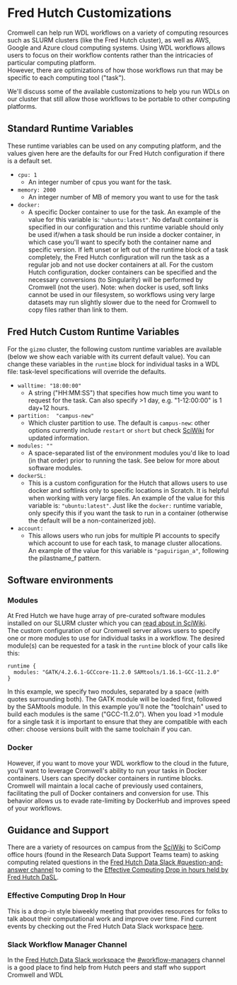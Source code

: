 

# Fred Hutch Customizations

Cromwell can help run WDL workflows on a variety of computing resources such as SLURM clusters (like the Fred Hutch cluster), as well as AWS, Google and Azure cloud computing systems.  Using WDL workflows allows users to focus on their workflow contents rather than the intricacies of particular computing platform.  
However, there are optimizations of how those workflows run that may be specific to each computing tool ("task").  

We'll discuss some of the available customizations to help you run WDLs on our cluster that still allow those workflows to be portable to other computing platforms.  


## Standard Runtime Variables

These runtime variables can be used on any computing platform, and the values given here are the defaults for our Fred Hutch configuration if there is a default set.  

- `cpu: 1`
  - An integer number of cpus you want for the task. 
- `memory: 2000`
  - An integer number of MB of memory you want to use for the task
- `docker: `
  - A specific Docker container to use for the task. An example of the value for this variable is: `"ubuntu:latest"`.  No default container is specified in our configuration and this runtime variable should only be used if/when a task should be run inside a docker container, in which case you'll want to specify both the container name and specific version.  If left unset or left out of the runtime block of a task completely, the Fred Hutch configuration will run the task as a regular job and not use docker containers at all.  For the custom Hutch configuration, docker containers can be specified and the necessary conversions (to Singularity) will be performed by Cromwell (not the user).  Note: when docker is used, soft links cannot be used in our filesystem, so workflows using very large datasets may run slightly slower due to the need for Cromwell to copy files rather than link to them.  


## Fred Hutch Custom Runtime Variables
For the `gizmo` cluster, the following custom runtime variables are available (below we show each variable with its current default value). You can change these variables in the `runtime` block for individual tasks in a WDL file: task-level specifications will override the defaults.  


- `walltime: "18:00:00"`
  - A string ("HH:MM:SS") that specifies how much time you want to request for the task. Can also specify >1 day, e.g. "1-12:00:00" is 1 day+12 hours.
- `partition:  "campus-new"`
  - Which cluster partition to use. The default is `campus-new`: other options currently include `restart` or `short` but check [SciWiki](https://sciwiki.fredhutch.org/scicomputing/) for updated information. 
- `modules: ""`
  - A space-separated list of the environment modules you'd like to load (in that order) prior to running the task.  See below for more about software modules.
- `dockerSL: `
  - This is a custom configuration for the Hutch that allows users to use docker and softlinks only to specific locations in Scratch.  It is helpful when working with very large files. An example of the value for this variable is: `"ubuntu:latest"`. Just like the `docker:` runtime variable, only specify this if you want the task to run in a container (otherwise the default will be a non-containerized job). 
- `account: `
  - This allows users who run jobs for multiple PI accounts to specify which account to use for each task, to manage cluster allocations.  An example of the value for this variable is `"paguirigan_a"`, following the  pilastname_f pattern. 

## Software environments


### Modules
At Fred Hutch we have huge array of pre-curated software modules installed on our SLURM cluster which you can [read about in SciWiki](https://sciwiki.fredhutch.org/scicomputing/compute_scientificSoftware/).  
The custom configuration of our Cromwell server allows users to specify one or more modules to use for individual tasks in a workflow.  The desired module(s) can be requested for a task in the `runtime` block of your calls like this:

```
runtime {
  modules: "GATK/4.2.6.1-GCCcore-11.2.0 SAMtools/1.16.1-GCC-11.2.0"
}
```

In this example, we specify two modules, separated by a space (with quotes surrounding both). The GATK module will be loaded first, followed by the SAMtools module.   In this example you'll note the "toolchain" used to build each modules is the same ("GCC-11.2.0").  When you load >1 module for a single task it is important to ensure that they are compatible with each other: choose versions built with the same toolchain if you can.  

### Docker
However, if you want to move your WDL workflow to the cloud in the future, you'll want to leverage Cromwell's ability to run your tasks in Docker containers.  Users can specify docker containers in runtime blocks. Cromwell will maintain a local cache of previously used containers, facilitating the pull of Docker containers and conversion for use.  This behavior allows us to evade rate-limiting by DockerHub and improves speed of your workflows. 



## Guidance and Support

There are a variety of resources on campus from the [SciWiki](https://sciwiki.fredhutch.org) to SciComp office hours (found in the Research Data Support Teams team) to asking computing related questions in the [Fred Hutch Data Slack #question-and-answer channel](https://fhdata.slack.com/archives/CD3HGJHJT) to coming to the [Effective Computing Drop in hours held by Fred Hutch DaSL](https://fhdata.slack.com/archives/C03T4QPNDA9).

### Effective Computing Drop In Hour
This is a drop-in style biweekly meeting that provides resources for folks to talk about their computational work and improve over time.  Find current events by checking out the Fred Hutch Data Slack workspace [here](https://fhdata.slack.com).

### Slack Workflow Manager Channel
In the [Fred Hutch Data Slack workspace](https://fhdata.slack.com/) the [#workflow-managers](https://fhdata.slack.com/archives/CJFP1NYSZ) channel is a good place to find help from Hutch peers and staff who support Cromwell and WDL

